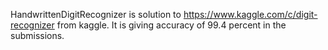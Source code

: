 HandwrittenDigitRecognizer is solution to https://www.kaggle.com/c/digit-recognizer from kaggle. It is giving accuracy of 99.4 percent in the submissions.
